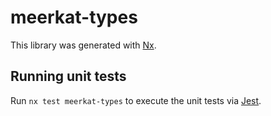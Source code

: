 # meerkat-types

This library was generated with [Nx](https://nx.dev).

## Running unit tests

Run `nx test meerkat-types` to execute the unit tests via [Jest](https://jestjs.io).
